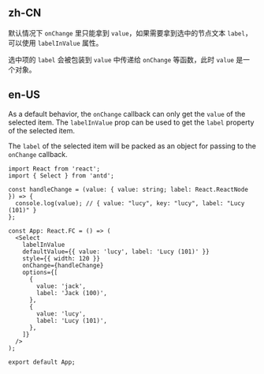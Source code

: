 ## zh-CN

默认情况下 `onChange` 里只能拿到 `value`，如果需要拿到选中的节点文本 `label`，可以使用 `labelInValue` 属性。

选中项的 `label` 会被包装到 `value` 中传递给 `onChange` 等函数，此时 `value` 是一个对象。

## en-US

As a default behavior, the `onChange` callback can only get the `value` of the selected item. The `labelInValue` prop can be used to get the `label` property of the selected item.

The `label` of the selected item will be packed as an object for passing to the `onChange` callback.
```tsx
import React from 'react';
import { Select } from 'antd';

const handleChange = (value: { value: string; label: React.ReactNode }) => {
  console.log(value); // { value: "lucy", key: "lucy", label: "Lucy (101)" }
};

const App: React.FC = () => (
  <Select
    labelInValue
    defaultValue={{ value: 'lucy', label: 'Lucy (101)' }}
    style={{ width: 120 }}
    onChange={handleChange}
    options={[
      {
        value: 'jack',
        label: 'Jack (100)',
      },
      {
        value: 'lucy',
        label: 'Lucy (101)',
      },
    ]}
  />
);

export default App;
```
